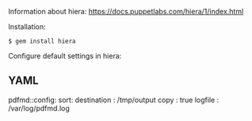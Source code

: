 Information about hiera: https://docs.puppetlabs.com/hiera/1/index.html

Installation:

``` 
$ gem install hiera
```

Configure default settings in hiera:

  YAML
  ---
  pdfmd::config:
    sort:
      destination : /tmp/output
      copy        : true
      logfile     : /var/log/pdfmd.log

